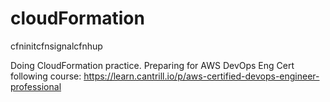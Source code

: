 # cloudFormation
cfninitcfnsignalcfnhup

Doing CloudFormation practice.
Preparing for AWS DevOps Eng Cert following course: 
https://learn.cantrill.io/p/aws-certified-devops-engineer-professional
